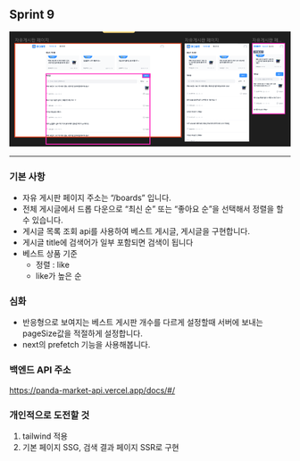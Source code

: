 ## Sprint 9

![Sprint 9](</스크린샷 2024-05-30 201712.png>)
****
### 기본 사항
- 자유 게시판 페이지 주소는 “/boards” 입니다.
- 전체 게시글에서 드롭 다운으로 “최신 순” 또는 “좋아요 순”을 선택해서 정렬을 할 수 있습니다.
- 게시글 목록 조회 api를 사용하여 베스트 게시글, 게시글을 구현합니다.
- 게시글 title에 검색어가 일부 포함되면 검색이 됩니다
- 베스트 상품 기준 
  - 정렬  : like 
  - like가 높은 순

### 심화

- 반응형으로 보여지는 베스트 게시판 개수를 다르게 설정할때 서버에 보내는 pageSize값을 적절하게 설정합니다.
- next의 prefetch 기능을 사용해봅니다.

### 백엔드 API 주소

https://panda-market-api.vercel.app/docs/#/

### 개인적으로 도전할 것

1. tailwind 적용
2. 기본 페이지 SSG, 검색 결과 페이지 SSR로 구현
